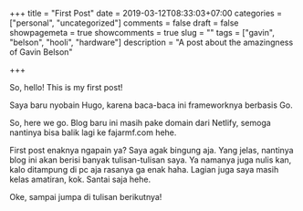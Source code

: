 +++
title = "First Post"
date = 2019-03-12T08:33:03+07:00
categories = ["personal", "uncategorized"]
comments = false
draft = false
showpagemeta = true
showcomments = true
slug = ""
tags = ["gavin", "belson", "hooli", "hardware"]
description = "A post about the amazingness of Gavin Belson"

+++

So, hello! This is my first post!

Saya baru nyobain Hugo, karena baca-baca ini frameworknya berbasis Go.

So, here we go. Blog baru ini masih pake domain dari Netlify, semoga nantinya bisa balik lagi ke fajarmf.com hehe.

First post enaknya ngapain ya? Saya agak bingung aja. Yang jelas, nantinya blog ini akan berisi banyak tulisan-tulisan saya. Ya namanya juga nulis kan, kalo ditampung di pc aja rasanya ga enak haha. Lagian juga saya masih kelas amatiran, kok. Santai saja hehe.

Oke, sampai jumpa di tulisan berikutnya!